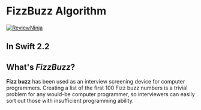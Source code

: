 # FizzBuzz Algorithm

[![ReviewNinja](https://app.review.ninja/61286736/badge)](https://app.review.ninja/Swift-Yah/FizzBuzzAlgorithm)

## In Swift 2.2

## What's *FizzBuzz*?

**Fizz buzz** has been used as an interview screening device for computer programmers.
Creating a list of the first 100 Fizz buzz numbers is a trivial problem for any would-be computer programmer, so interviewers can easily sort out those with insufficient programming ability. 
